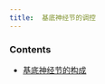 ```yaml
---
title:  基底神经节的调控
--- 
```


### Contents
- [基底神经节的构成](/基底神经节的构成)

<object type="image/svg+xml" style="width:100%;" data="/note-images/如何记忆基底神经节的调节.svg"></object>
